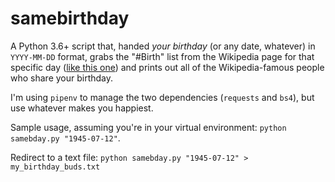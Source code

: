 # samebirthday

A Python 3.6+ script that, handed _your birthday_ (or any date, whatever) in `YYYY-MM-DD` format, grabs the "#Birth" list from the Wikipedia page for that specific day ([like this one](https://en.wikipedia.org/wiki/July_12#Births)) and prints out all of the Wikipedia-famous people who share your birthday.

I'm using `pipenv` to manage the two dependencies (`requests` and `bs4`), but use whatever makes you happiest.

Sample usage, assuming you're in your virtual environment: `python samebday.py "1945-07-12"`.

Redirect to a text file: `python samebday.py "1945-07-12" > my_birthday_buds.txt`